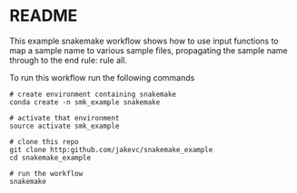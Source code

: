 # README 

This example snakemake workflow shows how to use input functions to map a sample name to various sample files, propagating the sample name through to the end rule: rule all. 


To run this workflow run the following commands

```
# create environment containing snakemake
conda create -n smk_example snakemake 

# activate that environment
source activate smk_example

# clone this repo
git clone http:github.com/jakevc/snakemake_example 
cd snakemake_example

# run the workflow
snakemake
```

